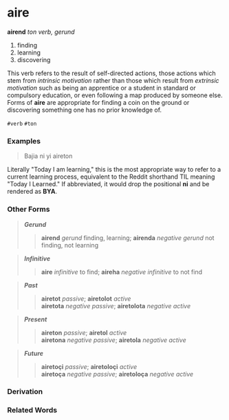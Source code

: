 aire
====

**airend** _ton verb, gerund_

1. finding
2. learning
3. discovering

This verb refers to the result of self-directed actions, those actions which stem from _intrinsic motivation_ rather than those which result from _extrinsic motivation_ such as being an apprentice or a student in standard or compulsory education, or even following a map produced by someone else. Forms of **aire** are appropriate for finding a coin on the ground or discovering something one has no prior knowledge of.

`#verb` `#ton`

### Examples

> Bajia ni yi aireton

Literally "Today I am learning," this is the most appropriate way to refer to a current learning process, equivalent to the Reddit shorthand TIL meaning "Today I Learned." If abbreviated, it would drop the positional **ni** and be rendered as **BYA**.

### Other Forms

> **_Gerund_**
> > **airend** _gerund_ finding, learning; **airenda** _negative gerund_ not finding, not learning

> **_Infinitive_**
> > **aire** _infinitive_ to find; **aireha** _negative infinitive_ to not find

> **_Past_**
> > **airetot** _passive_; **airetolot** _active_<br/>
> > **airetota** _negative passive_; **airetolota** _negative active_

> **_Present_**
> > **aireton** _passive_; **airetol** _active_<br/>
> > **airetona** _negative passive_; **airetola** _negative active_

> **_Future_**
> > **airetoçi** _passive_; **airetoloçi** _active_<br/>
> > **airetoça** _negative passive_; **airetoloça** _negative active_

### Derivation

### Related Words
